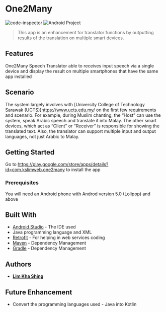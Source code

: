 # One2Many
![code-inspector](https://www.code-inspector.com/project/963/score/svg)
![Android Project](https://img.shields.io/badge/Android-Project-green.svg)
> This app is an enhancement for translator functions by outputting results of the translation on multiple smart devices. 

## Features
One2Many Speech Translator able to receives input speech via a single device and display the result on multiple smartphones that have the same app installed

## Scenario
The system largely involves with [University College of Technology Sarawak (UCTS)]https://www.ucts.edu.my/ on the first few requirements and scenario. For example, during Muslim chanting, the “Host” can use the system, speak Arabic speech and translate it into Malay. 
The other smart devices, which act as “Client” or “Receiver” is responsible for showing the translated text. Also, the translator can support multiple input and output languages, not just Arabic to Malay. 

## Getting Started
Go to https://play.google.com/store/apps/details?id=com.kslimweb.one2many to install the app

### Prerequisites
You will need an Android phone with Androd version 5.0 (Lolipop) and above

## Built With
* [Android Studio](https://developer.android.com/studio/index.html) - The IDE used
* Java programming language and XML 
* [Retrofit](https://square.github.io/retrofit/) - For helping in web services coding
* [Maven](https://maven.apache.org/) - Dependency Management
* [Gradle](https://gradle.org/) - Dependency Management

## Authors
* [**Lim Kha Shing**](https://www.linkedin.com/in/lim-kha-shing-836a24120/)

## Future Enhancement
* Convert the programming languages used - Java into Kotlin
